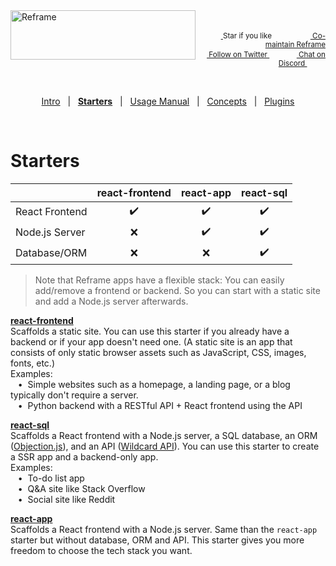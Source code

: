 <!---






    WARNING, READ THIS.
    This is a computed file. Do not edit.
    Edit `/docs/starters.template.md` instead.












    WARNING, READ THIS.
    This is a computed file. Do not edit.
    Edit `/docs/starters.template.md` instead.












    WARNING, READ THIS.
    This is a computed file. Do not edit.
    Edit `/docs/starters.template.md` instead.












    WARNING, READ THIS.
    This is a computed file. Do not edit.
    Edit `/docs/starters.template.md` instead.












    WARNING, READ THIS.
    This is a computed file. Do not edit.
    Edit `/docs/starters.template.md` instead.






-->
<a href="/../../#readme">
    <img align="left" src="https://github.com/reframejs/reframe/raw/master/docs/images/logo-with-title-and-slogan.min.svg?sanitize=true" width=296 height=79 style="max-width:100%;" alt="Reframe"/>
</a>
<br/>
<p align="right">
    <sup>
        <a href="#">
            <img
              src="https://github.com/reframejs/reframe/raw/master/docs/images/star.svg?sanitize=true"
              width="16"
              height="12"
            >
        </a>
        Star if you like
        &nbsp;&nbsp;&nbsp;&nbsp;
        &nbsp;&nbsp;&nbsp;&nbsp;
        &nbsp;&nbsp;
        <a href="https://github.com/reframejs/reframe/blob/master/docs/contributing.md">
            <img
              src="https://github.com/reframejs/reframe/raw/master/docs/images/biceps.min.svg?sanitize=true"
              width="16"
              height="14"
            >
            Co-maintain Reframe
        </a>
    </sup>
    <br/>
    <sup>
        <a href="https://twitter.com/reframejs">
            <img
              src="https://github.com/reframejs/reframe/raw/master/docs/images/tw.svg?sanitize=true"
              width="15"
              height="13"
            >
            Follow on Twitter
        </a>
        &nbsp;&nbsp;&nbsp;&nbsp;&nbsp;
        &nbsp;&nbsp;
        <a href="https://discord.gg/kqXf65G">
            <img
              src="https://github.com/reframejs/reframe/raw/master/docs/images/chat.svg?sanitize=true"
              width="14"
              height="10"
            >
            Chat on Discord
        </a>
        &nbsp;&nbsp;&nbsp;&nbsp;
        &nbsp;&nbsp;&nbsp;&nbsp;
    </sup>
</p>
&nbsp;
<p align='center'><a href="/../../#readme">Intro</a> &nbsp; | &nbsp; <a href="/docs/starters.md#readme"><b>Starters</b></a> &nbsp; | &nbsp; <a href="/docs/usage-manual.md#readme">Usage Manual</a> &nbsp; | &nbsp; <a href="/docs/concepts.md#readme">Concepts</a> &nbsp; | &nbsp; <a href="/docs/plugins.md#readme">Plugins</a></p>
&nbsp;

# Starters

&nbsp; | react-frontend | react-app | react-sql
--- | :---: | :---: | :---:
React Frontend | :heavy_check_mark: | :heavy_check_mark: | :heavy_check_mark:
Node.js Server | :x: | :heavy_check_mark: | :heavy_check_mark:
Database/ORM | :x: | :x: | :heavy_check_mark:

> Note that
> Reframe apps have a flexible stack:
> You can easily add/remove a frontend or backend.
> So you can start with a static site and add a Node.js server afterwards.

[**react-frontend**](/plugins/create/starters/react-frontend#readme)
<br/>
Scaffolds a static site.
You can use this starter if you already have a backend
or if your app doesn't need one.
(A static site is an app that consists of only static browser assets such as JavaScript, CSS, images, fonts, etc.)
<br/>
Examples:
<br/> &nbsp;&nbsp;&nbsp;&#8226;&nbsp;
Simple websites such as a homepage, a landing page, or a blog typically don't require a server.
<br/> &nbsp;&nbsp;&nbsp;&#8226;&nbsp;
Python backend with a RESTful API + React frontend using the API

[**react-sql**](/plugins/create/starters/react-sql#readme)
<br/>
Scaffolds a React frontend with a Node.js server,
a SQL database,
an ORM ([Objection.js](https://github.com/Vincit/objection.js)),
and an API ([Wildcard API](https://github.com/brillout/wildcard-api)).
You can use this starter to create a SSR app and a backend-only app.
<br/>
Examples:
<br/> &nbsp;&nbsp;&nbsp;&#8226;&nbsp;
To-do list app
<br/> &nbsp;&nbsp;&nbsp;&#8226;&nbsp;
Q&A site like Stack Overflow
<br/> &nbsp;&nbsp;&nbsp;&#8226;&nbsp;
Social site like Reddit

[**react-app**](/plugins/create/starters/react-app#readme)
<br/>
Scaffolds a React frontend with a Node.js server.
Same than the `react-app` starter but without database, ORM and API.
This starter gives you more freedom to choose the tech stack you want.

<!---






    WARNING, READ THIS.
    This is a computed file. Do not edit.
    Edit `/docs/starters.template.md` instead.












    WARNING, READ THIS.
    This is a computed file. Do not edit.
    Edit `/docs/starters.template.md` instead.












    WARNING, READ THIS.
    This is a computed file. Do not edit.
    Edit `/docs/starters.template.md` instead.












    WARNING, READ THIS.
    This is a computed file. Do not edit.
    Edit `/docs/starters.template.md` instead.












    WARNING, READ THIS.
    This is a computed file. Do not edit.
    Edit `/docs/starters.template.md` instead.






-->
